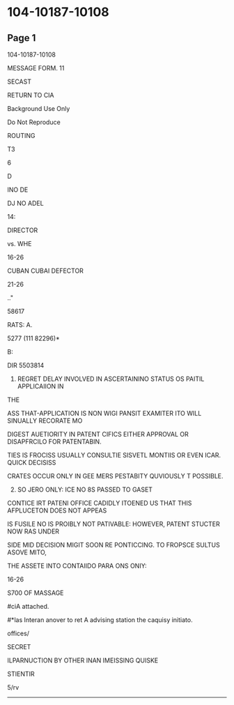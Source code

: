 # 104-10187-10108

## Page 1

104-10187-10108

MESSAGE FORM. 11

SECAST

RETURN TO CIA

Background Use Only

Do Not Reproduce

ROUTING

T3

6

D

INO DE

DJ NO ADEL

14:

DIRECTOR

vs. WHE

16-26

CUBAN CUBAI DEFECTOR

21-26

.."

58617

RATS: A.

5277 (111 82296)*

B:

DIR 5503814

1. REGRET DELAY INVOLVED IN ASCERTAININO STATUS OS PAITIL APPLICAIION IN

THE

ASS THAT-APPLICATION IS NON WIGI PANSIT EXAMITER ITO WILL SINUALLY RECORATE MO

DIGEST AUETIORITY IN PATENT CIFICS EITHER APPROVAL OR DISAPFRCILO FOR PATENTABIN.

TIES IS FROCISS USUALLY CONSULTIE SISVETL MONTIIS OR EVEN ICAR. QUICK DECISISS

CRATES OCCUR ONLY IN GEE MERS PESTABITY QUVIOUSLY T POSSIBLE.

2. SO JERO ONLY: ICE NO 8S PASSED TO GASET

CONTICE IRT PATENI OFFICE CADIDLY ITOENED US THAT THIS AFPLUCETON DOES NOT APPEAS

IS FUSILE NO IS PROIBLY NOT PATIVABLE: HOWEVER, PATENT STUCTER NOW RAS UNDER

SIDE MID DECISION MIGIT SOON RE PONTICCING. TO FROPSCE SULTUS ASOVE MITO,

THE ASSETE INTO CONTAIIDO PARA ONS ONIY:

16-26

S700 OF MASSAGE

#ciA attached.

#*las Interan anover to ret A advising station the caquisy initiato.

offices/

SECRET

ILPARNUCTION BY OTHER INAN IMEISSING QUISKE

STIENTIR

5/rv

---


